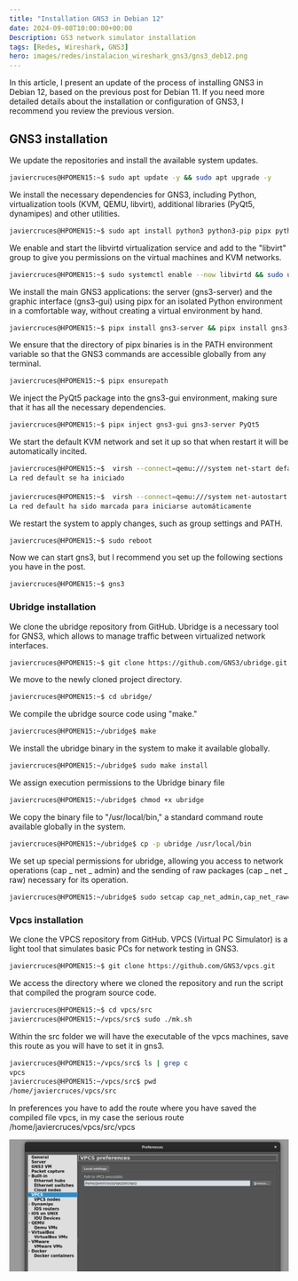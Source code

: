 ```yaml
---
title: "Installation GNS3 in Debian 12"
date: 2024-09-08T10:00:00+00:00
Description: GS3 network simulator installation
tags: [Redes, Wireshark, GNS3]
hero: images/redes/instalacion_wireshark_gns3/gns3_deb12.png
---
```

In this article, I present an update of the process of installing GNS3 in Debian 12, based on the previous post for Debian 11. If you need more detailed details about the installation or configuration of GNS3, I recommend you review the previous version.

## GNS3 installation
We update the repositories and install the available system updates.

```bash
javiercruces@HPOMEN15:~$ sudo apt update -y && sudo apt upgrade -y 
```

We install the necessary dependencies for GNS3, including Python, virtualization tools (KVM, QEMU, libvirt), additional libraries (PyQt5, dynamipes) and other utilities.

```bash
javiercruces@HPOMEN15:~$ sudo apt install python3 python3-pip pipx python3-pyqt5 python3-pyqt5.qtwebsockets python3-pyqt5.qtsvg qemu-kvm qemu-utils libvirt-clients libvirt-daemon-system virtinst dynamips software-properties-common ca-certificates curl gnupg2 bridge-utils virt-manager libvirt-daemon -y
```

We enable and start the libvirtd virtualization service and add to the "libvirt" group to give you permissions on the virtual machines and KVM networks.

```bash
javiercruces@HPOMEN15:~$ sudo systemctl enable --now libvirtd && sudo usermod -aG libvirt $(whoami)
```

We install the main GNS3 applications: the server (gns3-server) and the graphic interface (gns3-gui) using pipx for an isolated Python environment in a comfortable way, without creating a virtual environment by hand.

```bash
javiercruces@HPOMEN15:~$ pipx install gns3-server && pipx install gns3-gui
```

We ensure that the directory of pipx binaries is in the PATH environment variable so that the GNS3 commands are accessible globally from any terminal.

```bash
javiercruces@HPOMEN15:~$ pipx ensurepath
```

We inject the PyQt5 package into the gns3-gui environment, making sure that it has all the necessary dependencies.

```bash
javiercruces@HPOMEN15:~$ pipx inject gns3-gui gns3-server PyQt5
```

We start the default KVM network and set it up so that when restart it will be automatically incited.
```bash
javiercruces@HPOMEN15:~$  virsh --connect=qemu:///system net-start default
La red default se ha iniciado

javiercruces@HPOMEN15:~$  virsh --connect=qemu:///system net-autostart default
La red default ha sido marcada para iniciarse automáticamente
```

We restart the system to apply changes, such as group settings and PATH.

```bash
javiercruces@HPOMEN15:~$ sudo reboot 
```

Now we can start gns3, but I recommend you set up the following sections you have in the post.

```bash
javiercruces@HPOMEN15:~$ gns3
```

### Ubridge installation

We clone the ubridge repository from GitHub. Ubridge is a necessary tool for GNS3, which allows to manage traffic between virtualized network interfaces.

```bash
javiercruces@HPOMEN15:~$ git clone https://github.com/GNS3/ubridge.git
```

We move to the newly cloned project directory.

```bash
javiercruces@HPOMEN15:~$ cd ubridge/
```

We compile the ubridge source code using "make."

```bash
javiercruces@HPOMEN15:~/ubridge$ make 
```

We install the ubridge binary in the system to make it available globally.

```bash
javiercruces@HPOMEN15:~/ubridge$ sudo make install
```

We assign execution permissions to the Ubridge binary file

```bash
javiercruces@HPOMEN15:~/ubridge$ chmod +x ubridge
```

We copy the binary file to "/usr/local/bin," a standard command route available globally in the system.

```bash
javiercruces@HPOMEN15:~/ubridge$ cp -p ubridge /usr/local/bin
```

We set up special permissions for ubridge, allowing you access to network operations (cap _ net _ admin) and the sending of raw packages (cap _ net _ raw) necessary for its operation.

```bash
javiercruces@HPOMEN15:~/ubridge$ sudo setcap cap_net_admin,cap_net_raw=ep /usr/local/bin/ubridge
```

### Vpcs installation

We clone the VPCS repository from GitHub. VPCS (Virtual PC Simulator) is a light tool that simulates basic PCs for network testing in GNS3.

```bash
javiercruces@HPOMEN15:~$ git clone https://github.com/GNS3/vpcs.git
```

We access the directory where we cloned the repository and run the script that compiled the program source code.

```bash
javiercruces@HPOMEN15:~$ cd vpcs/src
javiercruces@HPOMEN15:~/vpcs/src$ sudo ./mk.sh
```

Within the src folder we will have the executable of the vpcs machines, save this route as you will have to set it in gns3.

```bash
javiercruces@HPOMEN15:~/vpcs/src$ ls | grep c
vpcs
javiercruces@HPOMEN15:~/vpcs/src$ pwd
/home/javiercruces/vpcs/src
```

In preferences you have to add the route where you have saved the compiled file vpcs, in my case the serious route /home/javiercruces/vpcs/src/vpcs


![](/redes/instalar_gns3_debian12/img/vpc.png)

